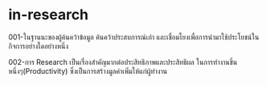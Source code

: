 # in-research
001-ในฐานนะของผู้ค้นคว้าข้อมูล ค้นคว้าประสบการณ์เก่า และเชื่อมโยงเพื่อการนำมาใช้ประโยชน์ในกิจการอย่างใดอย่างหนึ่ง

002-การ Research เป็นเรื่องสำคัญมากต่อประสิทธิภาพและประสิทธิผล ในการทำงานชิ้นหนึ่งๆ(Productivity) ซึ่งเป็นการสร้างมูลค่าเพิ่มให้แก่ผู้ทำงาน
